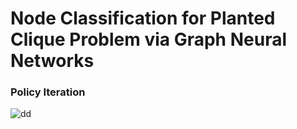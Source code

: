# Node Classification for Planted Clique Problem via Graph Neural Networks

### Policy Iteration

![dd](https://drive.google.com/file/d/0B_GjyvPQ4ZZbbE5CcWVySUdPZGlIRktXUmpTM0c4NWJWNzFz/view?usp=sharing)
